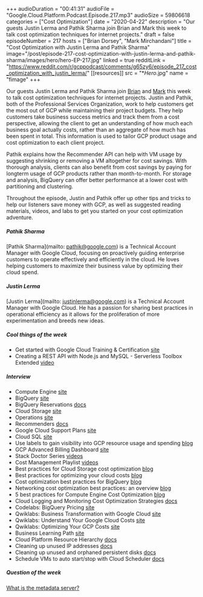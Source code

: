 +++
audioDuration = "00:41:31"
audioFile = "Google.Cloud.Platform.Podcast.Episode.217.mp3"
audioSize = 59806618
categories = ["Cost Optimization"]
date = "2020-04-22"
description = "Our guests Justin Lerma and Pathik Sharma join Brian and Mark this week to talk cost optimization techniques for internet projects."
draft = false
episodeNumber = 217
hosts = ["Brian Dorsey", "Mark Mirchandani"]
title = "Cost Optimization with Justin Lerma and Pathik Sharma"
image="/post/episode-217-cost-optimization-with-justin-lerma-and-pathik-sharma/images/hero/hero-EP-217.jpg"
linked = true
redditLink = "https://www.reddit.com/r/gcppodcast/comments/g65zy6/episode_217_cost_optimization_with_justin_lerma/"
[[resources]]
  src = "**Hero*.jpg"
  name = "fimage"
+++

Our guests Justin Lerma and Pathik Sharma join [Brian](https://twitter.com/briandorsey) and [Mark](https://twitter.com/markmirch) this week to talk cost optimization techniques for internet projects. Justin and Pathik, both of the Professional Services Organization, work to help customers get the most out of GCP while maintaining their project budgets. They help customers take business success metrics and track them from a cost perspective, allowing the client to get an understanding of how much each business goal actually costs, rather than an aggregate of how much has been spent in total. This information is used to tailor GCP product usage and cost optimization to each client project. 

Pathik explains how the Recommender API can help with VM usage by suggesting shrinking or removing a VM altogether for cost savings. With thorough analysis, clients can also benefit from cost savings by paying for longterm usage of GCP products rather than month-to-month. For storage and analysis, BigQuery can offer better performance at a lower cost with partitioning and clustering.

Throughout the episode, Justin and Pathik offer up other tips and tricks to help our listeners save money with GCP, as well as suggested reading materials, videos, and labs to get you started on your cost optimization adventure.

<!--more-->

##### Pathik Sharma 

[Pathik Sharma](mailto: pathik@google.com) is a Technical Account Manager with Google Cloud, focusing on proactively guiding enterprise customers to operate effectively and efficiently in the cloud. He loves helping customers to maximize their business value by optimizing their cloud spend.  

##### Justin Lerma

[Justin Lerma](mailto: justinlerma@google.com) is a Technical Account Manager with Google Cloud. He has a passion for sharing best practices in operational efficiency as it allows for the proliferation of more experimentation and breeds new ideas.

##### Cool things of the week

* Get started with Google Cloud Training & Certification [site](https://inthecloud.withgoogle.com/training-discount/register.html)
* Creating a REST API with Node.js and MySQL - Serverless Toolbox Extended [video](https://www.youtube.com/watch?v=CGy4-Xu5anw)

##### Interview

* Compute Engine [site](https://cloud.google.com/compute)
* BigQuery [site](https://cloud.google.com/bigquery)
* BigQuery Reservations [docs](https://cloud.google.com/bigquery/docs/reference/reservations/rpc)
* Cloud Storage [site](https://cloud.google.com/storage)
* Operations [site](https://cloud.google.com/products/operations)
* Recommenders [docs](https://cloud.google.com/recommender/docs/recommenders)
* Google Cloud Support Plans [site](https://cloud.google.com/support)
* Cloud SQL [site](https://cloud.google.com/sql/)
* Use labels to gain visibility into GCP resource usage and spending [blog](https://cloud.google.com/blog/products/gcp/use-labels-to-gain-visibility-into-gcp-resource-usage-and-spending)
* GCP Advanced Billing Dashboard [site](https://datastudio.google.com/u/0/reporting/1MJ0GHVvcHI6cRHwMKyeSK3r7UoabEHOH/page/WXzW)
* Stack Doctor Series [videos](https://www.youtube.com/watch?v=vgluz-Tv2qY&feature=youtu.be)
* Cost Management Playlist [videos](https://www.youtube.com/playlist?list=PLIivdWyY5sqKeXavu1XuBNBDLBO31kzM0)
* Best practices for Cloud Storage cost optimization [blog](https://cloud.google.com/blog/products/storage-data-transfer/best-practices-for-cloud-storage-cost-optimization)
* Best practices for optimizing your cloud costs [blog](https://cloud.google.com/blog/products/gcp/best-practices-for-optimizing-your-cloud-costs)
* Cost optimization best practices for BigQuery [blog](https://cloud.google.com/blog/products/data-analytics/cost-optimization-best-practices-for-bigquery)
* Networking cost optimization best practices: an overview [blog](https://cloud.google.com/blog/products/networking/networking-cost-optimization-best-practices)
* 5 best practices for Compute Engine Cost Optimization [blog](https://cloud.google.com/blog/products/compute/5-best-practices-compute-engine-cost-optimization)
* Cloud Logging and Monitoring Cost Optimization Strategies [docs](https://cloud.google.com/solutions/stackdriver-cost-optimization#implementing_cost_controls)
* Codelabs: BigQuery Pricing [site](https://codelabs.developers.google.com/codelabs/bigquery-pricing-workshop/#0)
* Qwiklabs: Business Transformation with Google Cloud [site](https://www.qwiklabs.com/courses/888)
* Qwiklabs: Understand Your Google Cloud Costs [site](https://www.qwiklabs.com/quests/90)
* Qwiklabs: Optimizing Your GCP Costs [site](https://google.qwiklabs.com/quests/97)
* Business Learning Path [site](http://services.google.com/fh/files/misc/learning_path_brochure_q1_2020.pdf)
* Cloud Platform Resource Hierarchy [docs](https://cloud.google.com/resource-manager/docs/cloud-platform-resource-hierarchy)
* Cleaning up unused IP addresses [docs](https://cloud.google.com/solutions/automating-cost-optimizations-with-cloud-functions-cloud-scheduler-and-stackdriver#cleaning_up_unused_ip_addresses)
* Cleaning up unused and orphaned persistent disks [docs](https://cloud.google.com/solutions/automating-cost-optimizations-with-cloud-functions-cloud-scheduler-and-stackdriver#cleaning_up_unused_and_orphaned_persistent_disks)
* Schedule VMs to auto start/stop with Cloud Scheduler [docs](https://cloud.google.com/scheduler/docs/start-and-stop-compute-engine-instances-on-a-schedule)

##### Question of the week

[What is the metadata server?](https://cloud.google.com/compute/docs/storing-retrieving-metadata)
